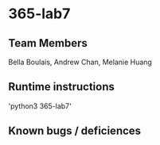 # 365-lab7

## Team Members
Bella Boulais, Andrew Chan, Melanie Huang

## Runtime instructions
'python3 365-lab7'

## Known bugs / deficiences
